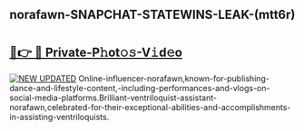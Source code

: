 ## norafawn-SNAPCHAT-STATEWINS-LEAK-(mtt6r)


# <h2><a href="https://mediaupload.pro?-20M">🔗👉 🔴 Private-P𝚑ot𝚘𝚜-V𝚒d𝚎o</a></h2>

[![NEW UPDATED](https://i.imgur.com/0qMVB7G.gif)](https://mediaupload.pro?-20M)
Online-influencer-norafawn,known-for-publishing-dance-and-lifestyle-content,-including-performances-and-vlogs-on-social-media-platforms.Brilliant-ventriloquist-assistant-norafawn,celebrated-for-their-exceptional-abilities-and-accomplishments-in-assisting-ventriloquists.  